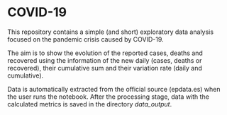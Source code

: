 # COVID-19

This repository contains a simple (and short) exploratory data analysis focused on the pandemic crisis caused by COVID-19.

The aim is to show the evolution of the reported cases, deaths and recovered using the information of the new daily (cases, deaths or recovered), their cumulative sum and their variation rate (daily and cumulative).

Data is automatically extracted from the official source (epdata.es) when the user runs the notebook. After the processing stage, data with the calculated metrics is saved in the directory *data_output*.


